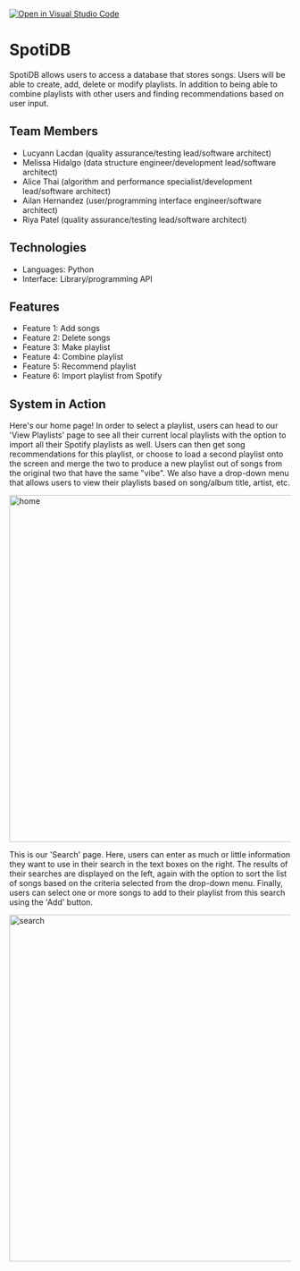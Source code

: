 [![Open in Visual Studio Code](https://classroom.github.com/assets/open-in-vscode-718a45dd9cf7e7f842a935f5ebbe5719a5e09af4491e668f4dbf3b35d5cca122.svg)](https://classroom.github.com/online_ide?assignment_repo_id=10830803&assignment_repo_type=AssignmentRepo)
# SpotiDB
SpotiDB allows users to access a database that stores songs. Users will be able to create, add, delete or modify playlists. In addition to being able to combine playlists with other users and finding recommendations based on user input. 

## Team Members
* Lucyann Lacdan (quality assurance/testing lead/software architect)
* Melissa Hidalgo (data structure engineer/development lead/software architect)
* Alice Thai (algorithm and performance specialist/development lead/software architect)
* Ailan Hernandez (user/programming interface engineer/software architect)
* Riya Patel (quality assurance/testing lead/software architect)

## Technologies
* Languages: Python
* Interface: Library/programming API

## Features
* Feature 1: Add songs
* Feature 2: Delete songs
* Feature 3: Make playlist
* Feature 4: Combine playlist
* Feature 5: Recommend playlist
* Feature 6: Import playlist from Spotify

## System in Action

Here's our home page! In order to select a playlist, users can head to our 'View Playlists' page to see all their current local playlists with the option to import all their Spotify playlists as well. Users can then get song recommendations for this playlist, or choose to load a second playlist onto the screen and merge the two to produce a new playlist out of songs from the original two that have the same "vibe". We also have a drop-down menu that allows users to view their playlists based on song/album title, artist, etc.

<img width="620" alt="home" src="https://github.com/CS180-spring/cs180-22-slang/assets/74077340/e667e6dc-d567-4e01-b16b-a921bd9b1f5f">


This is our 'Search' page. Here, users can enter as much or little information they want to use in their search in the text boxes on the right. The results of their searches are displayed on the left, again with the option to sort the list of songs based on the criteria selected from the drop-down menu. Finally, users can select one or more songs to add to their playlist from this search using the 'Add' button.

<img width="620" alt="search" src="https://github.com/CS180-spring/cs180-22-slang/assets/74077340/2d283f5a-35ec-435b-82b3-7f69ab535194">
